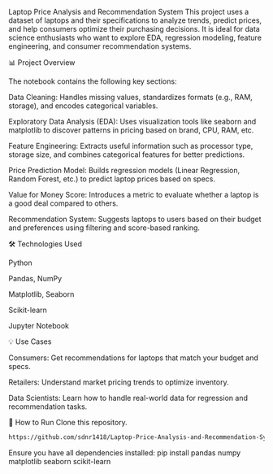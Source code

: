Laptop Price Analysis and Recommendation System
This project uses a dataset of laptops and their specifications to analyze trends, predict prices, and help consumers optimize their purchasing decisions. It is ideal for data science enthusiasts who want to explore EDA, regression modeling, feature engineering, and consumer recommendation systems.

📊 Project Overview

The notebook contains the following key sections:

Data Cleaning: Handles missing values, standardizes formats (e.g., RAM, storage), and encodes categorical variables.

Exploratory Data Analysis (EDA): Uses visualization tools like seaborn and matplotlib to discover patterns in pricing based on brand, CPU, RAM, etc.

Feature Engineering: Extracts useful information such as processor type, storage size, and combines categorical features for better predictions.

Price Prediction Model: Builds regression models (Linear Regression, Random Forest, etc.) to predict laptop prices based on specs.

Value for Money Score: Introduces a metric to evaluate whether a laptop is a good deal compared to others.

Recommendation System: Suggests laptops to users based on their budget and preferences using filtering and score-based ranking.

🛠️ Technologies Used

Python 

Pandas, NumPy

Matplotlib, Seaborn

Scikit-learn

Jupyter Notebook

💡 Use Cases

Consumers: Get recommendations for laptops that match your budget and specs.

Retailers: Understand market pricing trends to optimize inventory.

Data Scientists: Learn how to handle real-world data for regression and recommendation tasks.

🚀 How to Run
Clone this repository.
```bash
https://github.com/sdnr1418/Laptop-Price-Analysis-and-Recommendation-System.git
```

Ensure you have all dependencies installed: pip install pandas numpy matplotlib seaborn scikit-learn
